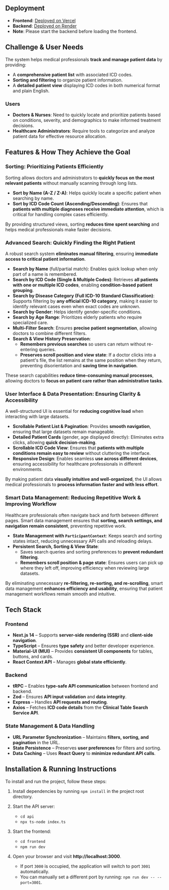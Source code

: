 ## **Deployment**  
- **Frontend**: [Deployed on Vercel](https://app-challenge-private.vercel.app/)  
- **Backend**: [Deployed on Render](https://app-challenge-private.onrender.com/)  
- **Note**: Please start the backend before loading the frontend.

## **Challenge & User Needs**  

The system helps medical professionals **track and manage patient data** by providing:  

- A **comprehensive patient list** with associated ICD codes.  
- **Sorting and filtering** to organize patient information.  
- A **detailed patient view** displaying ICD codes in both numerical format and plain English.  

### **Users**  

- **Doctors & Nurses**: Need to quickly locate and prioritize patients based on conditions, severity, and demographics to make informed treatment decisions.  
- **Healthcare Administrators**: Require tools to categorize and analyze patient data for effective resource allocation.  

## **Features & How They Achieve the Goal**  

### **Sorting: Prioritizing Patients Efficiently**  

Sorting allows doctors and administrators to **quickly focus on the most relevant patients** without manually scanning through long lists.  

- **Sort by Name (A-Z / Z-A)**: Helps quickly locate a specific patient when searching by name.  
- **Sort by ICD Code Count (Ascending/Descending)**: Ensures that **patients with multiple diagnoses receive immediate attention**, which is critical for handling complex cases efficiently.  

By providing structured views, sorting **reduces time spent searching** and helps medical professionals make faster decisions.  

### **Advanced Search: Quickly Finding the Right Patient**  

A robust search system **eliminates manual filtering**, ensuring **immediate access to critical patient information**.  

- **Search by Name** (full/partial match): Enables quick lookup when only part of a name is remembered.  
- **Search by ICD Code (Single & Multiple Codes)**: Retrieves **all patients with one or multiple ICD codes**, enabling **condition-based patient grouping**.  
- **Search by Disease Category (Full ICD-10 Standard Classification)**: Supports filtering by **any official ICD-10 category**, making it easier to identify relevant cases even when exact codes are unknown.  
- **Search by Gender**: Helps identify gender-specific conditions.  
- **Search by Age Range**: Prioritizes elderly patients who require specialized care.  
- **Multi-Filter Search**: Ensures **precise patient segmentation**, allowing doctors to combine different filters.  
- **Search & View History Preservation**:  
  - **Remembers previous searches** so users can return without re-entering queries.  
  - **Preserves scroll position and view state**: If a doctor clicks into a patient's file, the list remains at the same position when they return, preventing disorientation and **saving time in navigation**.  

These search capabilities **reduce time-consuming manual processes**, allowing doctors to **focus on patient care rather than administrative tasks**.  

### **User Interface & Data Presentation: Ensuring Clarity & Accessibility**  

A well-structured UI is essential for **reducing cognitive load** when interacting with large datasets.  

- **Scrollable Patient List & Pagination**: Provides **smooth navigation**, ensuring that large datasets remain manageable.  
- **Detailed Patient Cards** (gender, age displayed directly): Eliminates extra clicks, allowing **quick decision-making**.  
- **Scrollable ICD Code View**: Ensures that **patients with multiple conditions remain easy to review** without cluttering the interface.  
- **Responsive Design**: Enables seamless **use across different devices**, ensuring accessibility for healthcare professionals in different environments.  

By making patient data **visually intuitive and well-organized**, the UI allows medical professionals to **process information faster and with less effort**.  

### **Smart Data Management: Reducing Repetitive Work & Improving Workflow**  

Healthcare professionals often navigate back and forth between different pages. Smart data management ensures that **sorting, search settings, and navigation remain consistent**, preventing repetitive work.  

- **State Management with `ParticipantContext`**: Keeps search and sorting states intact, reducing unnecessary API calls and reloading delays.  
- **Persistent Search, Sorting & View State**:  
  - Saves search queries and sorting preferences to **prevent redundant filtering**.  
  - **Remembers scroll position & page state**: Ensures users can pick up where they left off, improving efficiency when reviewing large datasets.  

By eliminating unnecessary **re-filtering, re-sorting, and re-scrolling**, smart data management **enhances efficiency and usability**, ensuring that patient management workflows remain smooth and intuitive.  

## **Tech Stack**  

### **Frontend**  
- **Next.js 14** – Supports **server-side rendering (SSR)** and **client-side navigation**.  
- **TypeScript** – Ensures **type safety** and better developer experience.  
- **Material-UI (MUI)** – Provides **consistent UI components** for tables, buttons, and cards.  
- **React Context API** – Manages **global state efficiently**.  

### **Backend**  
- **tRPC** – Enables **type-safe API communication** between frontend and backend.  
- **Zod** – Ensures **API input validation** and **data integrity**.  
- **Express** – Handles **API requests and routing**.  
- **Axios** – Fetches **ICD code details** from the **Clinical Table Search Service API**.  

### **State Management & Data Handling**  
- **URL Parameter Synchronization** – Maintains **filters, sorting, and pagination** in the URL.  
- **State Persistence** – Preserves **user preferences** for filters and sorting.  
- **Data Caching** – Uses **React Query** to **minimize redundant API calls**. 

## Installation & Running Instructions

To install and run the project, follow these steps:

1. Install dependencies by running `npm install` in the project root directory.

2. Start the API server:
   - `cd api`
   - `npx ts-node index.ts`

3. Start the frontend:
   - `cd frontend`
   - `npm run dev`

4. Open your browser and visit **http://localhost:3000**.

   - If port `3000` is occupied, the application will switch to port `3001` automatically.
   - You can manually set a different port by running: `npm run dev -- --port=3001`.
